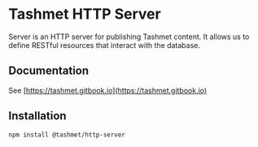 # Tashmet HTTP Server

Server is an HTTP server for publishing Tashmet content. It allows us to define RESTful
resources that interact with the database.

## Documentation
See [https://tashmet.gitbook.io](https://tashmet.gitbook.io)

## Installation

```text
npm install @tashmet/http-server
```
